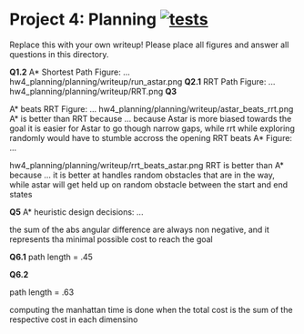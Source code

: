 # Project 4: Planning [![tests](../../../badges/submit-proj4/pipeline.svg)](../../../pipelines/submit-proj4/latest)

Replace this with your own writeup! Please place all figures and answer all questions in this directory.

**Q1.2** A* Shortest Path Figure: ...
hw4_planning/planning/writeup/run_astar.png
**Q2.1** RRT Path Figure: ...
hw4_planning/planning/writeup/RRT.png
**Q3**

A* beats RRT Figure: ...
hw4_planning/planning/writeup/astar_beats_rrt.png
A* is better than RRT because ...
because Astar is more biased towards the goal it is easier for Astar to go though narrow gaps, while rrt while exploring randomly would have to stumble accross the opening
RRT beats A* Figure: ...

hw4_planning/planning/writeup/rrt_beats_astar.png
RRT is better than A* because ...
it is better at handles random obstacles that are in the way, while astar will get held up on random obstacle between the start and end states

**Q5** A* heuristic design decisions: ...

the sum of the abs angular difference are always non negative, and it represents tha minimal possible cost to reach the goal

**Q6.1**
path length = .45

**Q6.2**

path length = .63

computing the manhattan time is done when the total cost is the sum of the respective cost in each dimensino 